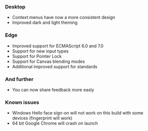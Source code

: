 ### Desktop
- Context menus have now a more consistent design
- Improved dark and light theming

### Edge
- Improved support for ECMAScript 6.0 and 7.0
- Support for new input types
- Support for Pointer Lock
- Support for Canvas blending modes
- Additional improved support for standards

### And further
- You can now share feedback more easly

### Known issues
- Windows Hello face sign-on will not work on this build with some devices (fingerprint will work)
- 64 bit Google Chrome will crash on launch
